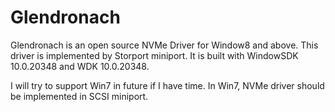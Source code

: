 # Glendronach
Glendronach is an open source NVMe Driver for Window8 and above.
This driver is implemented by Storport miniport.
It is built with WindowSDK 10.0.20348 and WDK 10.0.20348.

I will try to support Win7 in future if I have time.
In Win7, NVMe driver should be implemented in SCSI miniport.